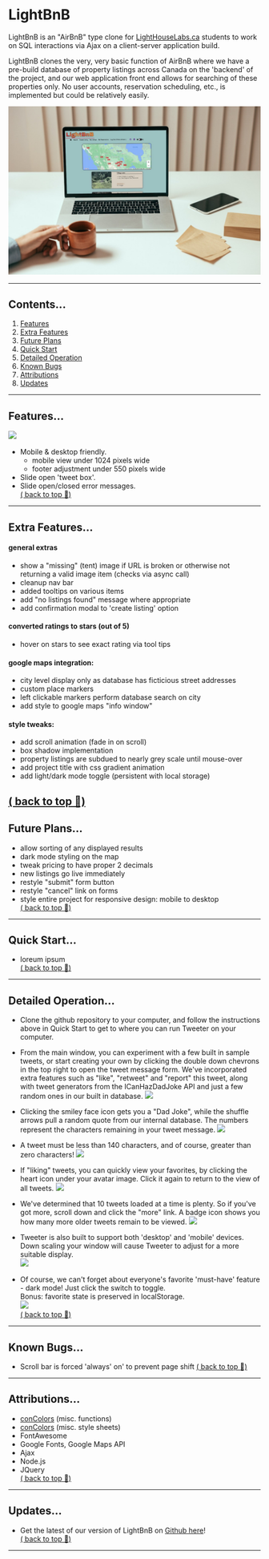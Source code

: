 # LightBnB

LightBnB is an "AirBnB" type clone for <a href="www.lighthouselabs.ca">LightHouseLabs.ca</a> students to work on SQL interactions via Ajax on a client-server application build. 

LightBnB clones the very, very basic function of AirBnB where we have a pre-build database of property listings across Canada on the 'backend' of the project, and our web application front end allows for searching of these properties only.  No user accounts, reservation scheduling, etc., is implemented but could be relatively easily.


![](./screenshots/mockup.jpg)  

--- 
## Contents...  
1. [Features](#features)
2. [Extra Features](#extra-features)
3. [Future Plans](#future-plans)
4. [Quick Start](#quick-start)
5. [Detailed Operation](#detailed-operation)
6. [Known Bugs](#known-bugs)
7. [Attributions](#attributions)
8. [Updates](#updates)
--- 
## Features...  
![](tweeter-overview.gif)
- Mobile & desktop friendly.
  - mobile view under 1024 pixels wide
  - footer adjustment under 550 pixels wide   
- Slide open 'tweet box'.
- Slide open/closed error messages.  
[( back to top 🔺)](#lightbnb)
---
## Extra Features...
#### general extras
  - show a "missing" (tent) image if URL is broken or otherwise not returning a valid image item (checks via async call)
  - cleanup nav bar
  - added tooltips on various items
  - add "no listings found" message where appropriate
  - add confirmation modal to 'create listing' option  
 
#### converted ratings to stars (out of 5)
   - hover on stars to see exact rating via tool tips  

#### google maps integration:
  - city level display only as database has ficticious street addresses
  - custom place markers
  - left clickable markers perform database search on city
  - add style to google maps "info window"  

#### style tweaks:
  - add scroll animation (fade in on scroll)
  - box shadow implementation
  - property listings are subdued to nearly grey scale until mouse-over
  - add project title with css gradient animation
  - add light/dark mode toggle (persistent with local storage)

[( back to top 🔺)](#lightbnb)
--- 
## Future Plans...
- allow sorting of any displayed results
- dark mode styling on the map
- tweak pricing to have proper 2 decimals
- new listings go live immediately
- restyle "submit" form button
- restyle "cancel" link on forms
- style entire project for responsive design: mobile to desktop  
[( back to top 🔺)](#lightbnb)
--- 
## Quick Start...  
- loreum ipsum  
[( back to top 🔺)](#lightbnb)

--- 
## Detailed Operation...  
- Clone the github repository to your computer, and follow the instructions above in Quick Start to get to where you can run Tweeter on your computer. 

- From the main window, you can experiment with a few built in sample tweets, or start creating your own by clicking the double down chevrons in the top right to open the tweet message form.  We've incorporated extra features such as "like", "retweet" and "report" this tweet, along with tweet generators from the ICanHazDadJoke API and just a few random ones in our built in database. 
![](image-mainusing-desktop.png)

- Clicking the smiley face icon gets you a "Dad Joke", while the shuffle arrows pull a random quote from our internal database.  The numbers represent the characters remaining in your tweet message.
![](image-main-compose.png)

- A tweet must be less than 140 characters, and of course, greater than zero characters!
![](image-main-error.png)

- If "liking" tweets, you can quickly view your favorites, by clicking the heart icon under your avatar image.  Click it again to return to the view of all tweets.
![](image-mainfavs.png)

- We've determined that 10 tweets loaded at a time is plenty.  So if you've got more, scroll down and click the "more" link.  A badge icon shows you how many more older tweets remain to be viewed.
![](image-main-pagination.png)

- Tweeter is also built to support both 'desktop' and 'mobile' devices.  Down scaling your window will cause Tweeter to adjust for a more suitable display.   
![](image-tweeter-phone.jpg)  
- Of course, we can't forget about everyone's favorite 'must-have' feature - dark mode! Just click the switch to toggle.  
Bonus: favorite state is preserved in localStorage.  
![](tweeter-darkmode.gif)  
[( back to top 🔺)](#lightbnb)
--- 
## Known Bugs...
- Scroll bar is forced 'always' on' to prevent page shift
[( back to top 🔺)](#lightbnb)
---
## Attributions...
- [conColors](https://github.com/ej8899/conColors) (misc. functions)
- [conColors](https://github.com/ej8899/conColors) (misc. style sheets)
- FontAwesome
- Google Fonts, Google Maps API
- Ajax
- Node.js
- JQuery  
[( back to top 🔺)](#lightbnb)
---  
## Updates...
- Get the latest of our version of LightBnB on [Github here](https://github.com/ej8899/lightbnb)!  
[( back to top 🔺)](#lightbnb)
---




